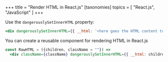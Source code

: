 +++
title = "Render HTML in React.js"
[taxonomies]
topics = [ "React.js", "JavaScript" ]
+++

Use the `dangerouslySetInnerHTML` property:

```jsx
<div dangerouslySetInnerHTML={{ __html: '<here goes the HTML content to render as is' }} />
```

You can create a reusable component for rendering HTML in React.js

```jsx
const RawHTML = ({children, className = ""}) =>
  <div className={className} dangerouslySetInnerHTML={{ __html: children }} />
```
